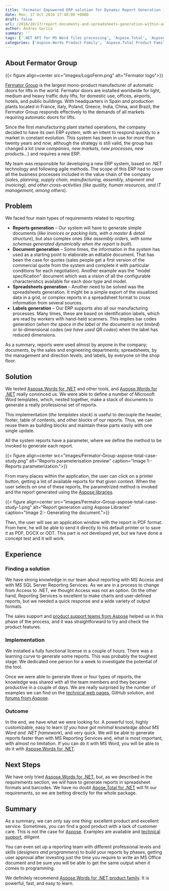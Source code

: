 ```yaml
---
title: 'Fermator Empowered ERP solution for Dynamic Report Generation in MS Word and SpreadSheets Format using  APIs'
date: Mon, 17 Oct 2016 17:48:00 +0000
draft: false
url: /2016/10/17/report-documents-and-spreadsheets-generation-within-an-erp-system/
author: Andreu Garcia
summary: ''
tags: ['.NET API for MS Word files processing', 'Aspose.Total', 'Aspose.Words', 'Dynamic report generation in MS Word format', 'Manipulate MS Word files using Aspose.Words for .NET', 'Programatically process MS Word files', 'Render MS Word files to PDF format', 'Report generation based on MS Word template', 'Success Stories']
categories: ['Aspose.Words Product Family', 'Aspose.Total Product Family']
---
```


## About Fermator Group



{{< figure align=center src="images/LogoFerm.png" alt="Fermator logo">}}


[Fermator Group][1] is the largest mono-product manufacturer of automatic doors for lifts in the world. Fermator doors are installed worldwide for light, medium and heavy traffic duty lifts, for domestic use, offices, airports, hotels, and public buildings. With headquarters in Spain and production plants located in France, Italy, Poland, Greece, India, China, and Brazil, the Fermator Group responds effectively to the demands of all markets requiring automatic doors for lifts.

Since the first manufacturing plant started operations, the company decided to have its own ERP system, with an intent to respond quickly to a market in constant evolution. This system has been in use for more than twenty years and now, although the strategy is still valid, the group has changed a lot (_new companies, new markets, new processes, new products…_) and requires a new ERP.

My team was responsible for developing a new ERP system, based on .NET technology and following agile methods. The scope of this ERP had to cover all the business processes included in the value chain of the company (_sales, planning, supply chain, manufacturing, assembly, shipment and invoicing), and other cross-activities (like quality, human resources, and IT management, among others_).

## Problem

We faced four main types of requirements related to reporting:

*   **Reports generation** – Our system will have to generate simple documents (_like invoices or packing lists, with a master & detail structure_), but also complex ones (_like assembly orders, with some schemas generated dynamically when the report is built_).
*   **Document generation** – Some times, the information in the system has used as a starting point to elaborate an editable document. That has been the case for quotes (sales people get a first version of the commercial quote from the system and complete it with particular conditions for each negotiation). Another example was the "model specification" document which was a vision of all the configurable characteristics available for each door type and model.
*   **Spreadsheets generation** – Another need to be solved was the spreadsheets generation. It might be a simple export of the visualized data in a grid, or complex reports in a spreadsheet format to cross information from several sources.
*   **Labels generation** – Our ERP supports also all our manufacturing processes. Many times, these are based on identification labels, which are read by workers with hand-held scanners. This implies bar codes generation (_when the space in the label or the document is not limited_) or bi-dimensional codes (_we have used QR codes_) when the label has reduced dimensions.

As a summary, reports were used almost by anyone in the company; documents, by the sales and engineering departments; spreadsheets, by the management and direction levels; and labels, by everyone on the shop floor.

## Solution

We tested [Aspose.Words for .NET][2] and other tools, and [Aspose.Words for .NET][3] really convinced us. We were able to define a number of Microsoft Word templates, which, nested together, make a stack of documents to generate a really professional set of reports.

This implementation (_the templates stack_) is useful to decouple the header, footer, table of contents, and other blocks of our reports. Thus, we can reuse them as building blocks and maintain these parts easily with one single update.

All the system reports have a parameter, where we define the method to be invoked to generate each report.



{{< figure align=center src="images/Fermator-Group-aspose-total-case-study.png" alt="Reports parameterisation preview" caption="Image 1:- Reports parameterization.">}}


From many places within the application, the user can click on a printer button, getting a list of available reports for that given context. When the user selects on one of these reports, the parametrized method is invoked and the report generated using the [Aspose libraries][4].



{{< figure align=center src="images/Fermator-Group-aspose-total-case-study-1.png" alt="Report generation using Aspose Libraries" caption="Image 2:- Generating the document.">}}


Then, the user will see an application window with the report in PDF format. From here, he will be able to send it directly to his default printer or to save it as PDF, DOCX or ODT. This part is not developed yet, but we have done a concept test and it will work.

## Experience

### **Finding a solution**

We have strong knowledge in our team about reporting with MS Access and with MS SQL Server Reporting Services. As we are in a process to change from Access to .NET, we thought Access was not an option. On the other hand, Reporting Services is excellent to make charts and user-defined reports, but we needed a quick response and a wide variety of output formats.

The sales support and [product support teams from Aspose][5] helped us in this phase of the process, and it was straightforward to try and check the product features.

### **Implementation**

We installed a fully functional license in a couple of hours. There was a learning curve to generate some reports. This was probably the toughest stage. We dedicated one person for a week to investigate the potential of the tool.

Once we were able to generate three or four types of reports, the knowledge was shared with all the team members and they became productive in a couple of days. We are really surprised by the number of examples we can find on the [technical web pages][6], GitHub solution, and [forums from Aspose][7].

### **Outcome**

In the end, we have what we were looking for. A powerful tool, highly customizable, easy to learn (_if you have got minimal knowledge about MS Word and .NET framework_), and very quick. We will be able to generate reports faster than with MS Reporting Services and, what is most important, with almost no limitation. If you can do it with MS Word, you will be able to do it with [Aspose.Words for .NET][8].

## Next Steps

We have only tried [Aspose.Words for .NET][9], but, as we described in the requirements section, we will have to generate reports in spreadsheet formats and barcodes. We have no doubt [Apose.Total for .NET][10] will fit our requirements, so we are betting directly for the whole package.

## Summary

As a summary, we can only say one thing: excellent product and excellent service. Sometimes, you can find a good product with a lack of customer care. This is not the case for [Aspose][11]. Examples are available and [technical support][12], diligent.

You can even set up a reporting team with different professional levels and skills (_designers and programmers_) to build your reports by phases, getting user approval after investing just the time you require to write an MS Office document and be sure you will be able to get the same output when it comes to programming.

We definitely recommend [Aspose.Words for .NET product family][13]. It is powerful, fast, and easy to learn.




[1]: http://www.fermator.com/
[2]: https://products.aspose.com/words/net
[3]: https://products.aspose.com/words/net
[4]: https://products.aspose.com/total/net
[5]: https://forum.aspose.com/
[6]: https://docs.aspose.com/display/totalnet/Home
[7]: https://forum.aspose.com/
[8]: https://products.aspose.com/words/net
[9]: https://products.aspose.com/words/net
[10]: https://products.aspose.com/total/net
[11]: https://www.aspose.com/
[12]: https://forum.aspose.com/
[13]: https://products.aspose.com/words/family




